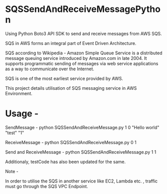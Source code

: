 # SQSSendAndReceiveMessagePython
Using Python Boto3 API SDK to send and receive messages from AWS SQS. 

SQS in AWS forms an integral part of Event Driven Architecture. 

SQS according to Wikipedia - 
Amazon Simple Queue Service is a distributed message queuing service introduced by Amazon.com in late 2004. It supports programmatic sending of messages via web service applications as a way to communicate over the Internet.

SQS is one of the most earliest service provided by AWS. 

This project details utilisation of SQS messaging service in AWS Environment. 

# Usage -
SendMessage - python SQSSendAndReceiveMessage.py 1 0 "Hello world" "test" "1"

ReceiveMessage - python SQSSendAndReceiveMessage.py 0 1

Send and ReceiveMessage  - python SQSSendAndReceiveMessage.py 1 1

Additionaly, testCode has also been updated for the same. 

Note - 

In order to utilise the SQS in another service like EC2, Lambda etc. , traffic must go through the SQS VPC Endpoint.  
